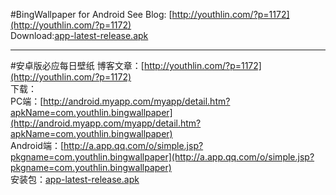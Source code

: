 #BingWallpaper for Android
See Blog: [http://youthlin.com/?p=1172](http://youthlin.com/?p=1172)  
Download:[app-latest-release.apk](https://github.com/YouthLin/BingWallpaper/blob/master/app/app-release.apk?raw=true)  
  
---
  
#安卓版必应每日壁纸
博客文章：[http://youthlin.com/?p=1172](http://youthlin.com/?p=1172)  
下载：  
PC端：[http://android.myapp.com/myapp/detail.htm?apkName=com.youthlin.bingwallpaper](http://android.myapp.com/myapp/detail.htm?apkName=com.youthlin.bingwallpaper)  
Android端：[http://a.app.qq.com/o/simple.jsp?pkgname=com.youthlin.bingwallpaper](http://a.app.qq.com/o/simple.jsp?pkgname=com.youthlin.bingwallpaper)  
安装包：[app-latest-release.apk](https://github.com/YouthLin/BingWallpaper/blob/master/app/app-release.apk?raw=true)  
